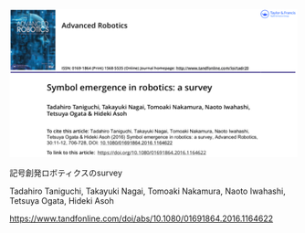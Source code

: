 ![論文](https://github.com/soraKING44/survey_paper/blob/images/spatial_concept/English/Symbol%20emergence%20in%20robotics%20a%20survey.png)

記号創発ロボティクスのsurvey

Tadahiro Taniguchi, Takayuki Nagai, Tomoaki Nakamura, Naoto Iwahashi, Tetsuya Ogata, Hideki Asoh

https://www.tandfonline.com/doi/abs/10.1080/01691864.2016.1164622
